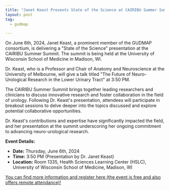 ```yaml
---
title: "Janet Keast Presents State of the Science at CAIRIBU Summer Summit"
layout: post
tag:
  - gudmap

---
```


On June 6th, 2024, Janet Keast, a prominent member of the GUDMAP consortium, is delivering a "State of the Science" presentation at the CAIRIBU Summer Summit. The summit is being held at the University of Wisconsin School of Medicine in Madison, WI.

Dr. Keast, who is a Professor and Chair of Anatomy and Neuroscience at the University of Melbourne, will give a talk titled "The Future of Neuro-Urological Research in the Lower Urinary Tract" at 3:50 PM.

The CAIRIBU Summer Summit brings together leading researchers and clinicians to discuss innovative research and foster collaboration in the field of urology. Following Dr. Keast's presentation, attendees will participate in breakout sessions to delve deeper into the topics discussed and explore potential collaborative opportunities.

Dr. Keast's contributions and expertise have significantly impacted the field, and her presentation at the summit underscoring her ongoing commitment to advancing neuro-urological research.

**Event Details:**
- **Date:** Thursday, June 6th, 2024
- **Time:** 3:50 PM (Presentation by Dr. Janet Keast)
- **Location:** Room 1335, Health Sciences Learning Center (HSLC), University of Wisconsin School of Medicine, Madison, WI

[You can find more information and register here (the event is free and also offers remote attendance)!](https://uwmadison.co1.qualtrics.com/jfe/form/SV_0ByMMPy62FNlWjc)
